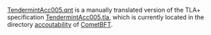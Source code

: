 [TendermintAcc005.qnt][] is a manually translated version of the TLA+
specification [TendermintAcc005.tla][], which is currently located in the
directory
[accoutability](https://github.com/cometbft/cometbft/tree/igor/tendermint-ind-inv/spec/light-client/accountability)
of [CometBFT][].


[TendermintAcc005.qnt]: ./TendermintAcc005.qnt
[TendermintAcc005.tla]: ./tla/TendermintAcc005.tla
[CometBFT]: https://github.com/cometbft/cometbft
